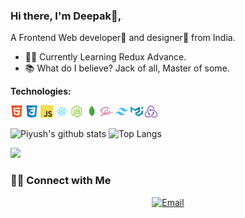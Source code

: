 ### Hi there, I'm Deepak👦,
A Frontend Web developer🎯 and designer🌈 from India.

- 👨‍💻 Currently Learning Redux Advance.
- 📚 What do I believe? Jack of all, Master of some.


**Technologies:**  

<code><img height="20" src="https://github.com/devicons/devicon/blob/master/icons/html5/html5-original.svg"></code>
<code><img height="20" src="https://github.com/devicons/devicon/blob/master/icons/css3/css3-original.svg"></code>
<code><img height="20" src="https://raw.githubusercontent.com/github/explore/80688e429a7d4ef2fca1e82350fe8e3517d3494d/topics/javascript/javascript.png"></code>
<code><img height="20" src="https://raw.githubusercontent.com/github/explore/80688e429a7d4ef2fca1e82350fe8e3517d3494d/topics/react/react.png"></code>
<code><img height="20" src="https://github.com/devicons/devicon/blob/master/icons/nodejs/nodejs-original.svg"></code>
<code><img height="20" src="https://github.com/devicons/devicon/blob/master/icons/mongodb/mongodb-original.svg"></code>
<code><img height="20" src="https://raw.githubusercontent.com/github/explore/80688e429a7d4ef2fca1e82350fe8e3517d3494d/topics/sass/sass.png"></code>
<code><img height="20" src="https://github.com/devicons/devicon/blob/master/icons/tailwindcss/tailwindcss-plain.svg"></code>
<code><img height="20" src="https://github.com/devicons/devicon/blob/master/icons/materialui/materialui-original.svg"></code>
<code><img height="20" src="https://github.com/devicons/devicon/blob/master/icons/redux/redux-original.svg"></code>


![Piyush's github stats](https://github-readme-stats.vercel.app/api?username=deepanwar&theme=tokyonight&show_icons=true&hide=["issues"])
![Top Langs](https://github-readme-stats.vercel.app/api/top-langs/?username=deepanwar&theme=tokyonight&layout=compact)

![](https://komarev.com/ghpvc/?username=deepanwar)

<h3> 🤝🏻 Connect with Me </h3>

<p align="center">
 <!-- <a href="https://www.adityavsingh.com/"><img alt="Website" src="https://img.shields.io/badge/Website--blue?style=flat-square&logo=google-chrome"></a> -->
<!--<a href="https://www.linkedin.com/in/piyush-eon/"><img alt="LinkedIn" src="https://img.shields.io/badge/LinkedIn--blue?style=flat-square&logo=linkedin"></a>-->
<!--<a href="https://www.instagram.com/piyush.vo/"><img alt="Instagram" src="https://img.shields.io/badge/Instagram--blue?style=flat-square&logo=instagram"></a>-->
<a href="mailto:deep.kmr.oct@gmail.com"><img alt="Email" src="https://img.shields.io/badge/Email-deep.kmr.oct@gmail.com-blue?style=flat-square&logo=gmail"></a>
</p>

 <!--⭐️ From [Deepak Kumar](https://github.com/deepanwar)-->
